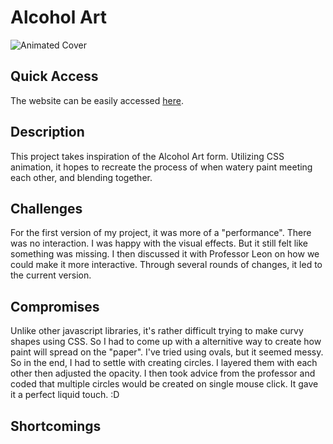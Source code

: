 # Alcohol Art

![Animated Cover](img/demo.gif)

## Quick Access
The website can be easily accessed [here](https://samanthacui.github.io/abc-student-repo/projects/project-a/a-interactive/).

## Description
This project takes inspiration of the Alcohol Art form. Utilizing CSS animation, it hopes to recreate the process of when watery paint meeting each other, and blending together. 

## Challenges
For the first version of my project, it was more of a "performance". There was no interaction. I was happy with the visual effects. But it still felt like something was missing. I then discussed it with Professor Leon on how we could make it more interactive. Through several rounds of changes, it led to the current version.

## Compromises
Unlike other javascript libraries, it's rather difficult trying to make curvy shapes using CSS. So I had to come up with a alternitive way to create how paint will spread on the "paper". I've tried using ovals, but it seemed messy. So in the end, I had to settle with creating circles. I layered them with each other then adjusted the opacity. I then took advice from the professor and coded that multiple circles would be created on single mouse click. It gave it a perfect liquid touch. :D

## Shortcomings
